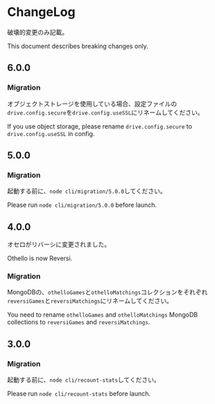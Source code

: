 ChangeLog
=========

破壊的変更のみ記載。

This document describes breaking changes only.

6.0.0
-----

### Migration

オブジェクトストレージを使用している場合、設定ファイルの`drive.config.secure`を`drive.config.useSSL`にリネームしてください。

If you use object storage, please rename `drive.config.secure` to `drive.config.useSSL` in config.

5.0.0
-----

### Migration

起動する前に、`node cli/migration/5.0.0`してください。

Please run `node cli/migration/5.0.0` before launch.

4.0.0
-----

オセロがリバーシに変更されました。

Othello is now Reversi.

### Migration

MongoDBの、`othelloGames`と`othelloMatchings`コレクションをそれぞれ`reversiGames`と`reversiMatchings`にリネームしてください。

You need to rename `othelloGames` and `othelloMatchings` MongoDB collections to `reversiGames` and `reversiMatchings`.

3.0.0
-----

### Migration

起動する前に、`node cli/recount-stats`してください。

Please run `node cli/recount-stats` before launch.
